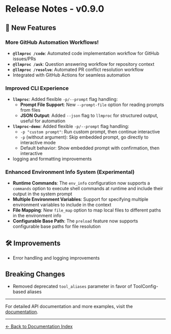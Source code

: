 # Release Notes - v0.9.0

## 🚀 New Features

### More GitHub Automation Workflows!
- **`@llmproc /code`**: Automated code implementation workflow for GitHub issues/PRs
- **`@llmproc /ask`**: Question answering workflow for repository context
- **`@llmproc /resolve`**: Automated PR conflict resolution workflow
- Integrated with GitHub Actions for seamless automation

### Improved CLI Experience
- **`llmproc`**: Added flexible `-p/--prompt` flag handling:
  - **Prompt File Support**: New `--prompt-file` option for reading prompts from files
  - **JSON Output**: Added `--json` flag to `llmproc` for structured output, useful for automation
- **`llmproc-demo`**: Added flexible `-p/--prompt` flag handling:
  - `-p "custom prompt"`: Run custom prompt, then continue interactive
  - `-p` (without argument): Skip embedded prompt, go directly to interactive mode
  - Default behavior: Show embedded prompt with confirmation, then interactive
- logging and formatting improvements


### Enhanced Environment Info System (Experimental)
- **Runtime Commands**: The `env_info` configuration now supports a `commands` option to execute shell commands at runtime and include their output in the system prompt
- **Multiple Environment Variables**: Support for specifying multiple environment variables to include in the context
- **File Mapping**: New `file_map` option to map local files to different paths in the environment info
- **Configurable Base Path**: The `preload` feature now supports configurable base paths for file resolution

## 🛠️ Improvements
- Error handling and logging improvements

## Breaking Changes
- Removed deprecated `tool_aliases` parameter in favor of ToolConfig-based aliases
---

For detailed API documentation and more examples, visit the [documentation](https://github.com/cccntu/llmproc/tree/main/docs).

---
[← Back to Documentation Index](../index.md)
